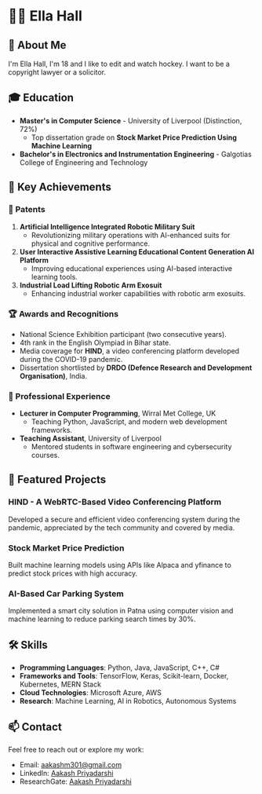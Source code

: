 # 👨‍💻 Ella Hall
 
## 🚀 About Me
 
I'm Ella Hall, I'm 18 and I like to edit and watch hockey. I want to be a copyright lawyer or a solicitor.
 
## 🎓 Education
 
- **Master's in Computer Science** - University of Liverpool (Distinction, 72%)
  - Top dissertation grade on **Stock Market Price Prediction Using Machine Learning**
- **Bachelor's in Electronics and Instrumentation Engineering** - Galgotias College of Engineering and Technology
 
## 🌟 Key Achievements
 
### 📜 Patents
1. **Artificial Intelligence Integrated Robotic Military Suit**  
   - Revolutionizing military operations with AI-enhanced suits for physical and cognitive performance.
2. **User Interactive Assistive Learning Educational Content Generation AI Platform**  
   - Improving educational experiences using AI-based interactive learning tools.
3. **Industrial Load Lifting Robotic Arm Exosuit**  
   - Enhancing industrial worker capabilities with robotic arm exosuits.
 
### 🏆 Awards and Recognitions
- National Science Exhibition participant (two consecutive years).
- 4th rank in the English Olympiad in Bihar state.
- Media coverage for **HIND**, a video conferencing platform developed during the COVID-19 pandemic.
- Dissertation shortlisted by **DRDO (Defence Research and Development Organisation)**, India.
 
### 💼 Professional Experience
- **Lecturer in Computer Programming**, Wirral Met College, UK
  - Teaching Python, JavaScript, and modern web development frameworks.
- **Teaching Assistant**, University of Liverpool
  - Mentored students in software engineering and cybersecurity courses.
 
## 📂 Featured Projects
### HIND - A WebRTC-Based Video Conferencing Platform
Developed a secure and efficient video conferencing system during the pandemic, appreciated by the tech community and covered by media.
 
### Stock Market Price Prediction
Built machine learning models using APIs like Alpaca and yfinance to predict stock prices with high accuracy.
 
### AI-Based Car Parking System
Implemented a smart city solution in Patna using computer vision and machine learning to reduce parking search times by 30%.
 
## 🛠️ Skills
- **Programming Languages**: Python, Java, JavaScript, C++, C#
- **Frameworks and Tools**: TensorFlow, Keras, Scikit-learn, Docker, Kubernetes, MERN Stack
- **Cloud Technologies**: Microsoft Azure, AWS
- **Research**: Machine Learning, AI in Robotics, Autonomous Systems
 
## 📫 Contact
Feel free to reach out or explore my work:
- Email: [aakashm301@gmail.com](mailto:aakashm301@gmail.com)
- LinkedIn: [Aakash Priyadarshi](https://www.linkedin.com/in/aakashpriyadarshi/)
- ResearchGate: [Aakash Priyadarshi](https://www.researchgate.net/profile/Aakash-Priyadarshi)
